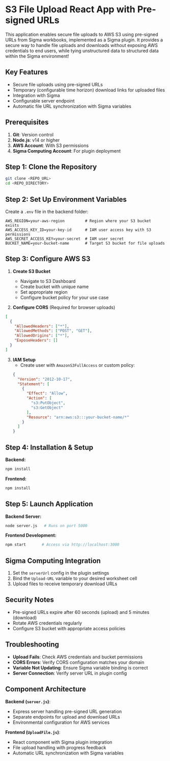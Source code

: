 # S3 File Upload React App with Pre-signed URLs

This application enables secure file uploads to AWS S3 using pre-signed URLs from Sigma workbooks, implemented as a Sigma plugin. It provides a secure way to handle file uploads and downloads without exposing AWS credentials to end users, while tying unstructured data to structured data within the Sigma environment!

## Key Features
- Secure file uploads using pre-signed URLs
- Temporary (configurable time horizon) download links for uploaded files
- Integration with Sigma
- Configurable server endpoint
- Automatic file URL synchronization with Sigma variables

## Prerequisites

1. **Git**: Version control
2. **Node.js**: v14 or higher
3. **AWS Account**: With S3 permissions
4. **Sigma Computing Account**: For plugin deployment

## Step 1: Clone the Repository

```bash
git clone <REPO_URL>
cd <REPO_DIRECTORY>
```

## Step 2: Set Up Environment Variables

Create a `.env` file in the backend folder:

```
AWS_REGION=your-aws-region         # Region where your S3 bucket exists
AWS_ACCESS_KEY_ID=your-key-id      # IAM user access key with S3 permissions
AWS_SECRET_ACCESS_KEY=your-secret  # IAM user secret
BUCKET_NAME=your-bucket-name       # Target S3 bucket for file uploads
```

## Step 3: Configure AWS S3

1. **Create S3 Bucket**
   - Navigate to S3 Dashboard
   - Create bucket with unique name
   - Set appropriate region
   - Configure bucket policy for your use case

2. **Configure CORS** (Required for browser uploads)
```json
[
  {
    "AllowedHeaders": ["*"],
    "AllowedMethods": ["POST", "GET"],
    "AllowedOrigins": ["*"],
    "ExposeHeaders": []
  }
]
```

3. **IAM Setup**
   - Create user with `AmazonS3FullAccess` or custom policy:
   ```json
   {
     "Version": "2012-10-17",
     "Statement": [
       {
         "Effect": "Allow",
         "Action": [
           "s3:PutObject",
           "s3:GetObject"
         ],
         "Resource": "arn:aws:s3:::your-bucket-name/*"
       }
     ]
   }
   ```

## Step 4: Installation & Setup

**Backend:**
```bash
npm install
```

**Frontend:**
```bash
npm install
```

## Step 5: Launch Application

**Backend Server:**
```bash
node server.js   # Runs on port 5000
```

**Frontend Development:**
```bash
npm start       # Access via http://localhost:3000
```

## Sigma Computing Integration

1. Set the `serverUrl` config in the plugin settings
2. Bind the `Upload-URL` variable to your desired worksheet cell
3. Upload files to receive temporary download URLs

## Security Notes

- Pre-signed URLs expire after 60 seconds (upload) and 5 minutes (download)
- Rotate AWS credentials regularly
- Configure S3 bucket with appropriate access policies

## Troubleshooting

- **Upload Fails**: Check AWS credentials and bucket permissions
- **CORS Errors**: Verify CORS configuration matches your domain
- **Variable Not Updating**: Ensure Sigma variable binding is correct
- **Server Connection**: Verify server URL in plugin config

## Component Architecture

**Backend (`server.js`)**:
- Express server handling pre-signed URL generation
- Separate endpoints for upload and download URLs
- Environmental configuration for AWS services

**Frontend (`UploadFile.js`)**:
- React component with Sigma plugin integration
- File upload handling with progress feedback
- Automatic URL synchronization with Sigma variables
